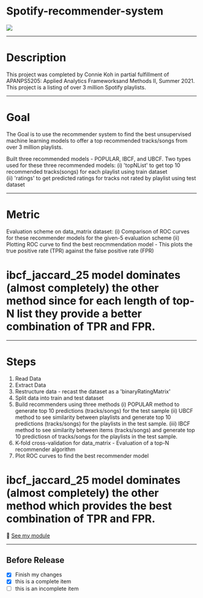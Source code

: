 # Spotify-recommender-system

![](https://images.unsplash.com/photo-1611339555312-e607c8352fd7?ixid=MnwxMjA3fDB8MHxwaG90by1wYWdlfHx8fGVufDB8fHx8&ixlib=rb-1.2.1&auto=format&fit=crop&w=667&q=80)

___
# Description
This project was completed by Connie Koh in partial fulfillment of APANPS5205: Applied Analytics Frameworksand Methods II, Summer 2021. This project is a listing of over 3 million Spotify playlists.
___
# Goal
The Goal is to use the recommender system to find the best unsupervised machine learning models to offer a top recommended tracks/songs from over 3 million playlists.

Built three recommended models - POPULAR, IBCF, and UBCF. 
Two types used for these three recommended models:
(i) 'topNList' to get top 10 recommended tracks(songs) for each playlist using train dataset  
(ii) 'ratings' to get predicted ratings for tracks not rated by playlist using test dataset
___
# Metric
Evaluation scheme on data_matrix dataset:
(i) Comparison of ROC curves for these recommender models for the given-5 evaluation scheme
(ii) Plotting ROC curve to find the best reocmmendation model - This plots the true positive rate (TPR) against the false positive rate (FPR)
# ibcf_jaccard_25 model dominates (almost completely) the other method since for each length of top-N list they provide a better combination of TPR and FPR.

___
# Steps
1. Read Data
2. Extract Data
3. Restructure data - recast the dataset as a 'binaryRatingMatrix'
4. Split data into train and test dataset
5. Build recommenders using three methods 
(i) POPULAR method to generate top 10 predictions (tracks/songs) for the test sample
(ii) UBCF method to see similarity between playlists and generate top 10 predictions (tracks/songs) for the playlists in the test sample.
(iii) IBCF method to see similarity between items (tracks/songs) and generate top 10 predictiosn of tracks/songs for the playlists in the test sample. 
6. K-fold cross-validation for data_matrix - Evaluation of a top-N recommender algorithm
7. Plot ROC curves to find the best recommender model
# ibcf_jaccard_25 model dominates (almost completely) the other method which provides the best combination of TPR and FPR.

:file_folder: [See my module](https://github.com/Conniekoh/Airbnb_price_prediction/blob/main/codility/conniekoh_kaggle_comp_submssion_final.v2.r)
___
## Before Release
- [x] Finish my changes
- [x] this is a complete item
- [ ] this is an incomplete item
